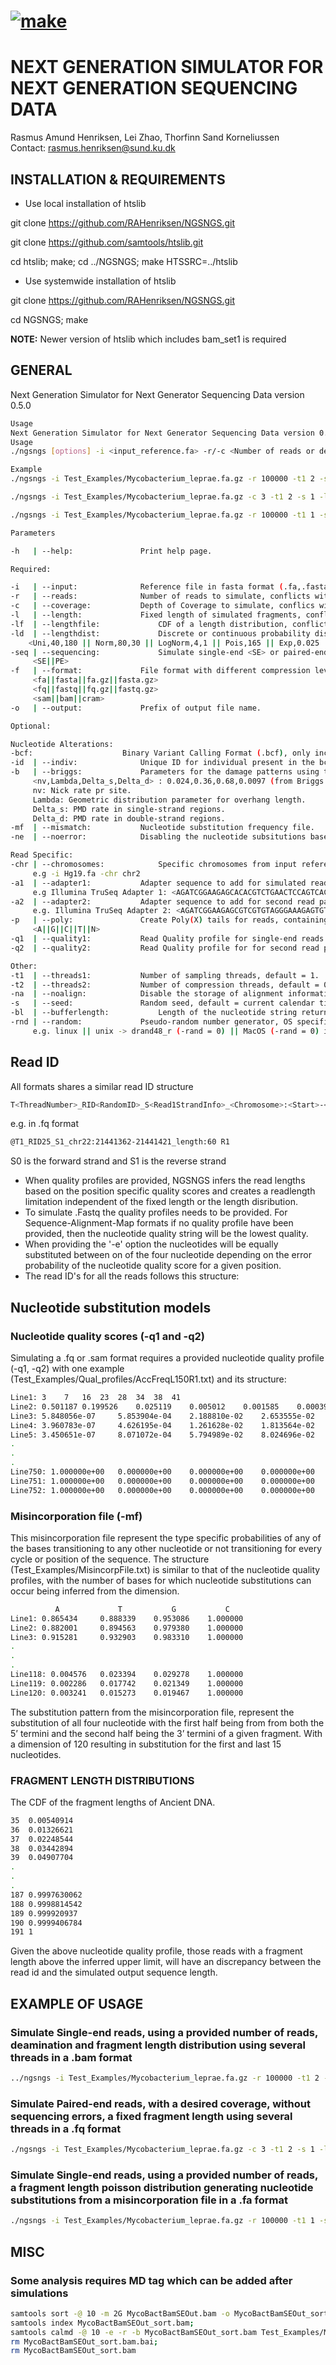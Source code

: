  # [![make](https://github.com/RAHenriksen/SimulAncient/actions/workflows/make.yml/badge.svg)](https://github.com/RAHenriksen/NGSNGS/actions/workflows/make.yml) 

# NEXT GENERATION SIMULATOR FOR NEXT GENERATION SEQUENCING DATA
Rasmus Amund Henriksen, Lei Zhao, Thorfinn Sand Korneliussen \
Contact: rasmus.henriksen@sund.ku.dk

## INSTALLATION & REQUIREMENTS
* Use local installation of htslib

git clone https://github.com/RAHenriksen/NGSNGS.git

git clone https://github.com/samtools/htslib.git

cd htslib; make; cd ../NGSNGS; make HTSSRC=../htslib

* Use systemwide installation of htslib

git clone https://github.com/RAHenriksen/NGSNGS.git

cd NGSNGS; make

**NOTE:** Newer version of htslib which includes bam_set1 is required

## GENERAL
Next Generation Simulator for Next Generator Sequencing Data version 0.5.0 

~~~~bash
Usage
Next Generation Simulator for Next Generator Sequencing Data version 0.5.0 
Usage
./ngsngs [options] -i <input_reference.fa> -r/-c <Number of reads or depth of coverage> -l/-lf <fixed length or length file> -seq <SE/PE> -f <output format> -o <output name prefix>

Example 
./ngsngs -i Test_Examples/Mycobacterium_leprae.fa.gz -r 100000 -t1 2 -s 1 -lf Test_Examples/Size_dist/Size_dist_sampling.txt -seq SE -b 0.024,0.36,0.68,0.0097 -q1 Test_Examples/Qual_profiles/AccFreqL150R1.txt -f bam -o MycoBactBamSEOut

./ngsngs -i Test_Examples/Mycobacterium_leprae.fa.gz -c 3 -t1 2 -s 1 -l 100 -seq PE -ne -a1 AGATCGGAAGAGCACACGTCTGAACTCCAGTCACCGATTCGATCTCGTATGCCGTCTTCTGCTTG -a2 AGATCGGAAGAGCGTCGTGTAGGGAAAGAGTGTAGATCTCGGTGGTCGCCGTATCATTT -q1 Test_Examples/Qual_profiles/AccFreqL150R1.txt -q2 Test_Examples/Qual_profiles/AccFreqL150R2.txt -f fq -o MycoBactFqPEOut

./ngsngs -i Test_Examples/Mycobacterium_leprae.fa.gz -r 100000 -t1 1 -s 1 -ld Pois,78 -seq SE -mf Test_Examples/MisincorpFile.txt -f fa -o MycoBactFaSEOut

Parameters 

-h   | --help: 				 Print help page.

Required: 

-i   | --input: 			 Reference file in fasta format (.fa,.fasta) to sample reads.
-r   | --reads: 			 Number of reads to simulate, conflicts with -c option.
-c   | --coverage: 			 Depth of Coverage to simulate, conflics with -r option.
-l   | --length: 			 Fixed length of simulated fragments, conflicts with -lf & -ld option.
-lf  | --lengthfile: 			 CDF of a length distribution, conflicts with -l & -ld option.
-ld  | --lengthdist: 			 Discrete or continuous probability distributions, conflicts with -l & -lf option.
	<Uni,40,180 || Norm,80,30 || LogNorm,4,1 || Pois,165 || Exp,0.025 || Gam,20,2>
-seq | --sequencing: 			 Simulate single-end <SE> or paired-end <PE> reads.
	 <SE||PE>
-f   | --format: 			 File format with different compression levels of the simulated output reads.
	 <fa||fasta||fa.gz||fasta.gz>
	 <fq||fastq||fq.gz||fastq.gz>		 
	 <sam||bam||cram>
-o   | --output: 			 Prefix of output file name.

Optional: 

Nucleotide Alterations: 
-bcf: 					 Binary Variant Calling Format (.bcf), only incorporates SNP
-id  | --indiv: 			 Unique ID for individual present in the bcf header
-b   | --briggs: 			 Parameters for the damage patterns using the Briggs model.
	 <nv,Lambda,Delta_s,Delta_d> : 0.024,0.36,0.68,0.0097 (from Briggs et al., 2007).
	 nv: Nick rate pr site. 
 	 Lambda: Geometric distribution parameter for overhang length.
 	 Delta_s: PMD rate in single-strand regions.
 	 Delta_d: PMD rate in double-strand regions.
-mf  | --mismatch: 			 Nucleotide substitution frequency file.
-ne  | --noerror: 			 Disabling the nucleotide subsitutions based on nucleotide qualities.

Read Specific: 
-chr | --chromosomes: 			 Specific chromosomes from input reference file. NB! Used in conjunction with input reference genome.
	 e.g -i Hg19.fa -chr chr2 
-a1  | --adapter1: 			 Adapter sequence to add for simulated reads (SE) or first read pair (PE).
	 e.g Illumina TruSeq Adapter 1: <AGATCGGAAGAGCACACGTCTGAACTCCAGTCACCGATTCGATCTCGTATGCCGTCTTCTGCTTG> 
-a2  | --adapter2: 			 Adapter sequence to add for second read pair (PE). 
	 e.g. Illumina TruSeq Adapter 2: <AGATCGGAAGAGCGTCGTGTAGGGAAAGAGTGTAGATCTCGGTGGTCGCCGTATCATTT> 
-p   | --poly: 				 Create Poly(X) tails for reads, containing adapters (-a1, a2) with lengths below the inferred readcycle length. 
 	 <A||G||C||T||N>
-q1  | --quality1: 			 Read Quality profile for single-end reads (SE) or first read pair (PE). NB! only required for output format different from fasta
-q2  | --quality2: 			 Read Quality profile for for second read pair (PE). NB! only required for output format different from fasta

Other: 
-t1  | --threads1: 			 Number of sampling threads, default = 1.
-t2  | --threads2: 			 Number of compression threads, default = 0.
-na  | --noalign: 			 Disable the storage of alignment information for the sam||bam||cram formats.
-s   | --seed: 				 Random seed, default = current calendar time (s).
-bl  | --bufferlength: 			 Length of the nucleotide string returned to the buffer nedded to store in the output file, default = 30000000.
-rnd | --random: 			 Pseudo-random number generator, OS specific
	 e.g. linux || unix -> drand48_r (-rand = 0) || MacOS (-rand = 0) is altered to -rand 3.
~~~~

## Read ID
All formats shares a similar read ID structure
~~~~bash
T<ThreadNumber>_RID<RandomID>_S<Read1StrandInfo>_<Chromosome>:<Start>-<End>_length:<Fragmentlength> R<PairNumber>
~~~~
e.g. in .fq format
~~~~bash
@T1_RID25_S1_chr22:21441362-21441421_length:60 R1
~~~~
S0 is the forward strand and S1 is the reverse strand

* When quality profiles are provided, NGSNGS infers the read lengths based on the position specific quality scores and creates a readlength limitation independent of the fixed length or the length disribution. 
* To simulate .Fastq the quality profiles needs to be provided. For Sequence-Alignment-Map formats if no quality profile have been provided, then the nucleotide quality string will be the lowest quality.
* When providing the '-e' option the nucleotides will be equally substituted between on of the four nucleotide depending on the error probability of the nucleotide quality score for a given position.
* The read ID's for all the reads follows this structure:
## Nucleotide substitution models
### Nucleotide quality scores (-q1 and -q2)
Simulating a .fq or .sam format requires a provided nucleotide quality profile (-q1, -q2) with one example (Test_Examples/Qual_profiles/AccFreqL150R1.txt) and its structure: 
~~~~bash
Line1: 3	7	16	23	28	34	38	41
Line2: 0.501187	0.199526	0.025119	0.005012	0.001585	0.000398	0.000158	0.000079
Line3: 5.848056e-07 	5.853904e-04 	2.188810e-02 	2.653555e-02 	1.208910e-01 	1.000000e+00 	0.000000e+00 	0.000000 	
Line4: 3.960783e-07 	4.626195e-04 	1.261628e-02 	1.813564e-02 	7.776444e-02 	1.000000e+00 	0.000000e+00 	0.000000 
Line5: 3.450651e-07 	8.071072e-04 	5.794989e-02 	8.024696e-02 	1.755377e-01 	1.000000e+00 	0.000000e+00 	0.000000 	
.
.
.
Line750: 1.000000e+00 	0.000000e+00 	0.000000e+00 	0.000000e+00 	0.000000e+00 	0.000000e+00 	0.000000e+00 	0.000000e+00 	
Line751: 1.000000e+00 	0.000000e+00 	0.000000e+00 	0.000000e+00 	0.000000e+00 	0.000000e+00 	0.000000e+00 	0.000000e+00 	
Line752: 1.000000e+00 	0.000000e+00 	0.000000e+00 	0.000000e+00 	0.000000e+00 	0.000000e+00 	0.000000e+00 	0.000000e+00
~~~~
### Misincorporation file (-mf)
This misincorporation file represent the type specific probabilities of any of the bases transitioning to any other nucleotide or not transitioning for every cycle or position of the sequence.
The structure (Test_Examples/MisincorpFile.txt) is similar to that of the nucleotide quality profiles, with the number of bases for which nucleotide substitutions can occur being inferred from the dimension.
~~~~bash
		  A				T			G			C
Line1: 0.865434 	0.888339 	0.953086 	1.000000
Line2: 0.882001 	0.894563 	0.979380 	1.000000
Line3: 0.915281 	0.932903 	0.983310 	1.000000
.
.
.
Line118: 0.004576 	0.023394 	0.029278 	1.000000
Line119: 0.002286 	0.017742 	0.021349 	1.000000
Line120: 0.003241 	0.015273 	0.019467 	1.000000
~~~~
The substitution pattern from the misincorporation file, represent the substitution of all four nucleotide with the first half being from from both the 5’ termini and the second half being the 3’ termini of a given fragment. With a dimension of 120 resulting in substitution for the first and last 15 nucleotides.
### FRAGMENT LENGTH DISTRIBUTIONS
The CDF of the fragment lengths of Ancient DNA.
~~~~bash
35	0.00540914
36	0.01326621
37	0.02248544
38	0.03442894
39	0.04907704
.
.
.
187	0.9997630062
188	0.9998814542
189	0.999920937
190	0.9999406784
191	1
~~~~
Given the above nucleotide quality profile, those reads with a fragment length above the inferred upper limit, will have an discrepancy between the read id and the simulated output sequence length. 
## EXAMPLE OF USAGE
### Simulate Single-end reads, using a provided number of reads, deamination and fragment length distribution using several threads in a .bam format
~~~~bash
../ngsngs -i Test_Examples/Mycobacterium_leprae.fa.gz -r 100000 -t1 2 -s 1 -lf Test_Examples/Size_dist/Size_dist_sampling.txt -seq SE -b 0.024,0.36,0.68,0.0097 -q1 Test_Examples/Qual_profiles/AccFreqL150R1.txt -f bam -o MycoBactBamSEOut
~~~~
### Simulate Paired-end reads, with a desired coverage, without sequencing errors, a fixed fragment length using several threads in a .fq format
~~~~bash
./ngsngs -i Test_Examples/Mycobacterium_leprae.fa.gz -c 3 -t1 2 -s 1 -l 100 -seq PE -ne -a1 AGATCGGAAGAGCACACGTCTGAACTCCAGTCACCGATTCGATCTCGTATGCCGTCTTCTGCTTG -a2 AGATCGGAAGAGCGTCGTGTAGGGAAAGAGTGTAGATCTCGGTGGTCGCCGTATCATTT -q1 Test_Examples/Qual_profiles/AccFreqL150R1.txt -q2 Test_Examples/Qual_profiles/AccFreqL150R2.txt -f fq -o MycoBactFqPEOut
~~~~
### Simulate Single-end reads, using a provided number of reads, a fragment length poisson distribution generating nucleotide substitutions from a misincorporation file in a .fa format 
~~~~bash
./ngsngs -i Test_Examples/Mycobacterium_leprae.fa.gz -r 100000 -t1 1 -s 1 -ld Pois,78 -seq SE -mf Test_Examples/MisincorpFile.txt -f fa -o MycoBactFaSEOut
~~~~
## MISC
### Some analysis requires MD tag which can be added after simulations
~~~~bash
samtools sort -@ 10 -m 2G MycoBactBamSEOut.bam -o MycoBactBamSEOut_sort.bam; 
samtools index MycoBactBamSEOut_sort.bam; 
samtools calmd -@ 10 -e -r -b MycoBactBamSEOut_sort.bam Test_Examples/Mycobacterium_leprae.fa.gz > MycoBactBamSEOut_sort_MD.bam; 
rm MycoBactBamSEOut_sort.bam.bai;
rm MycoBactBamSEOut_sort.bam
~~~~
